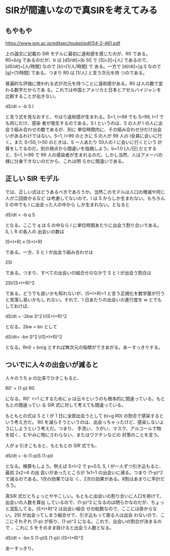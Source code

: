 # SIRが間違いなので真SIRを考えてみる

## もやもや

https://www.ism.ac.jp/editsec/toukei/pdf/54-2-461.pdf

上の論文に記載の SIR モデルに最初に違和感を感じたのが、R0 である。R0=b/g であるのだが、b
は [dS/dt]=[b SI] で [S]=[I]=[人] であるので、[dS/dt]=[人/時間] なので [b]=[1/人/時間] で
ある。一方で [dI/dt]=[g I] なので [g]=[1/時間] である。つまり R0 は [1/人] と言う次元を持
つのである。

普遍的な評価に使われる式が次元を持つことに違和感がある。R0 は人の数で変わる数字だからであ
る。これでは中国とアメリカと日本とアゼルバイジャンを比較することが出きない。

dS/dt = -b S I

と言う式を見なおすと、やはり違和感が生まれる。S=1, I=99 でも S=99, I=1 でも同じだけ、感染
者が発生するのである。S I というのは、S の人が I の人に出会う組み合わせの数であるが、別に
単位時間内に、その組み合わせ分だけ出会いがあるわけではない。S=1, I=99 のときに S の人が 99
人の I全員に会いに行く。また S=50, I=50 のときは、S 一人あたり 50人の I に会いに行くという
計算をしてるのだ。別の視点から間違いを指摘しよう。b=1.0 [人/日] だとすると、S=1, I=99 で
99 人の感染者が生まれるのだ。しかし当然、人はアメーバの様に分身できないのだから、これは明
らかに間違いである。

## 正しい SIR モデル

では、正しい式はどうあるべきであろうか。当然このモデルは人口の増減や同じ人が二回掛かるなど
は考慮してないので、I は S からしか生まれない。もちろん S の中でも I に出会った人の中から
しか生まれない。となると

dS/dt = -b q S 

となる。ここで q は S の中なら I に単位時間あたりに出会う割り合いである。S, I, R の各人の
出会いの数は 

(S+I+R) x (S+I+R) 

である。一方、S と I が出会う組み合わせは 

2SI 

である。つまり、すべての出会いの組合せのなかで S と I が出会う割合は

2SI/(S+I+R)^2

である。どうでも良いかも知れないが、(S+I+R)=1 と言う正規化を数学屋が行うと見落し易いかもし
れない。それで、1 日あたりの出会いの進行度を w とでもしておけば、

dS/dt = -2bw S^2 I/(S+I+R)^2

となる。2bw = bn として

dS/dt= -bn S^2 I/(S+I+R)^2

となる。Rn0 = bn/g とすれば無次元の指標ができあがる。あーすっきりする。

## ついでに人々の出会いが減ると

人々のうち p の比率でひきこもると、

R0' = (1-p) R0 

になる。R0' <=1 にするために p は云々というのも根本的に間違っている。もともとの間違ってい
る SIR 式に対して考えても間違っている。

もともとの式は S と I が 1 日に全部出会うとして b(=g R0) の割合で感染するという考え方だ。
R0 を減らそうというのは、出会っちゃったけど、感染しないようにしようという考えだ。つまり、
手洗い、うがい、マスク、アルコールで物を拭く、むやみに物にさわらない、またはワクチンなどの
対策のことを言う。

人が p 引きこもると、もともとの SIR 式でも、

dS/dt = -b (1-p)S (1-p)I

となる。検算もしよう。例えば S=I=2 で p=0.5,  S, I が一人ずつ引き込もると、最初 2x2=4 の出
会いがあったところが 1x1=1 の出会いに減る。つまり (1-p)^2 で減るのである。1次の効果ではな
く、2次の効果がある。8割はあまりに早計だろう。

真SIR 式だとちょっとややこしい。もともと出会いの割り合いに人口を掛けて、出会いの人数を算出
しているので、(1-p)^2 になるのは明らかなのだが、ちょっと混乱してる。(S+I+R)^2 は出会い組合
せの総数なので、ここには掛からない。2SI が出会ってしまう組合せで、引き込もって居る人は出会
わないので、ここにそれぞれ (1-p) が係り、(1-p)^2 になる。これで、出会いの割合が決まるので
、これに S をそのまま掛けると出会う人数となる。

dS/dt = -bn S (1-p)S (1-p)I /(S+I+R)^2

あーすっきり。
